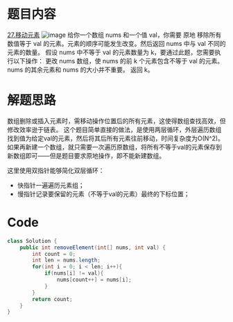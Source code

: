 # 题目内容
[27.移动元素](https://leetcode.cn/problems/remove-element/description/)
![image](https://github.com/user-attachments/assets/ad19f0d3-13f4-440d-bf57-0563d4005d51)
给你一个数组 nums 和一个值 val，你需要 原地 移除所有数值等于 val 的元素。元素的顺序可能发生改变。然后返回 nums 中与 val 不同的元素的数量。
假设 nums 中不等于 val 的元素数量为 k，要通过此题，您需要执行以下操作：
更改 nums 数组，使 nums 的前 k 个元素包含不等于 val 的元素。nums 的其余元素和 nums 的大小并不重要。
返回 k。

# 解题思路
数组删除或插入元素时，需移动操作位置后的所有元素，这使得数组查找高效，但修改效率逊于链表。
这个题目简单直接的做法，是使用两层循环，外层遍历数组找到值为给定val的元素，然后将其后所有元素往前移动，时间复杂度为O(N\^2)。如果再新建一个数组，就只需要一次遍历原数组，将所有不等于val的元素保存到新数组即可——但是题目要求原地操作，即不能新建数组。

这里使用双指针能够简化双层循环：
+ 快指针一遍遍历元素组；
+ 慢指针记录要保留的元素（不等于val的元素）最终的下标位置；

# Code
```java
class Solution {
    public int removeElement(int[] nums, int val) {
        int count = 0;
        int len = nums.length;
        for(int i = 0; i < len; i++){
            if(nums[i] != val){
                nums[count++] = nums[i];
            }
        }
        return count;        
    }
}
```
